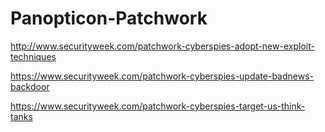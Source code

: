 # Panopticon-Patchwork

http://www.securityweek.com/patchwork-cyberspies-adopt-new-exploit-techniques

https://www.securityweek.com/patchwork-cyberspies-update-badnews-backdoor

https://www.securityweek.com/patchwork-cyberspies-target-us-think-tanks

